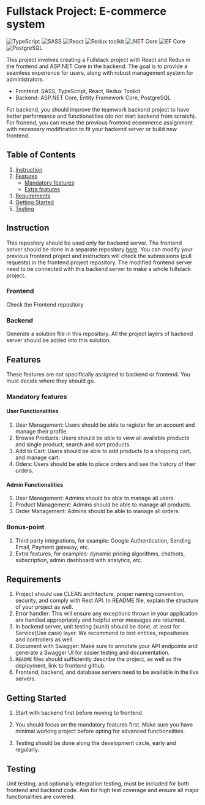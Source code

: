 # Fullstack Project: E-commerce system

![TypeScript](https://img.shields.io/badge/TypeScript-green)
![SASS](https://img.shields.io/badge/SASS-hotpink)
![React](https://img.shields.io/badge/React-blue)
![Redux toolkit](https://img.shields.io/badge/Redux-brown)
![.NET Core](https://img.shields.io/badge/.NET%20Core-purple)
![EF Core](https://img.shields.io/badge/EF%20Core-cyan)
![PostgreSQL](https://img.shields.io/badge/PostgreSQL-drakblue)

This project involves creating a Fullstack project with React and Redux in the frontend and ASP.NET Core in the backend. The goal is to provide a seamless experience for users, along with robust management system for administrators.

- Frontend: SASS, TypeScript, React, Redux Toolkit
- Backend: ASP.NET Core, Entity Framework Core, PostgreSQL

For backend, you should improve the teamwork backend project to have better performance and functionalities (do not start backend from scratch). For fronend, you can reuse the previous frontend ecommerce assignment with necessary modification to fit your backend server or build new frontend.

## Table of Contents

1. [Instruction](#instruction)
2. [Features](#features)
   - [Mandatory features](#mandatory-features)
   - [Extra features](#extra-features)
3. [Requirements](#requirements)
4. [Getting Started](#getting-started)
5. [Testing](#testing)

## Instruction

This repository should be used only for backend server. The frontend server should be done in a separate repository [here](https://github.com/Integrify-Finland/fs18_CSharp_FullStack_Frontend). You can modify your previous frontend project and instructors will check the submissions (pull requests) in the frontend project repository. The modified frontend server need to be connected with this backend server to make a whole fullstack project.

### Frontend
Check the Frontend repository

### Backend

Generate a solution file in this repository. All the project layers of backend server should be added into this solution.

## Features
These features are not specifically assigned to backend or frontend. You must decide where they should go.

### Mandatory features

#### User Functionalities

1. User Management: Users should be able to register for an account and manage their profile.
2. Browse Products: Users should be able to view all available products and single product, search and sort products.
3. Add to Cart: Users should be able to add products to a shopping cart, and manage cart.
4. Oders: Users should be able to place orders and see the history of their orders.

#### Admin Functionalities

1. User Management: Admins should be able to manage all users.
2. Product Management: Admins should be able to manage all products.
3. Order Management: Admins should be able to manage all orders.

### Bonus-point 

1. Third party integrations, for example: Google Authentication, Sending Email, Payment gateway, etc.
2. Extra features, for examples: dynamic pricing algorithms, chatbots, subscription, admin dashboard with analytics, etc.

## Requirements

1. Project should use CLEAN architecture, proper naming convention, security, and comply with Rest API. In README file, explain the structure of your project as well.
2. Error handler: This will ensure any exceptions thrown in your application are handled appropriately and helpful error messages are returned.
3. In backend server, unit testing (xunit) should be done, at least for Service(Use case) layer. We recommend to test entities, repositories and controllers as well.
4. Document with Swagger: Make sure to annotate your API endpoints and generate a Swagger UI for easier testing and documentation.
5. `README` files should sufficiently describe the project, as well as the deployment, link to frontend github.
6. Frontend, backend, and database servers need to be available in the live servers.  

## Getting Started

1. Start with backend first before moving to frontend.

2. You should focus on the mandatory features first. Make sure you have minimal working project before opting for advanced functionalities.

3. Testing should be done along the development circle, early and regularly.

## Testing

Unit testing, and optionally integration testing, must be included for both frontend and backend code. Aim for high test coverage and ensure all major functionalities are covered.
